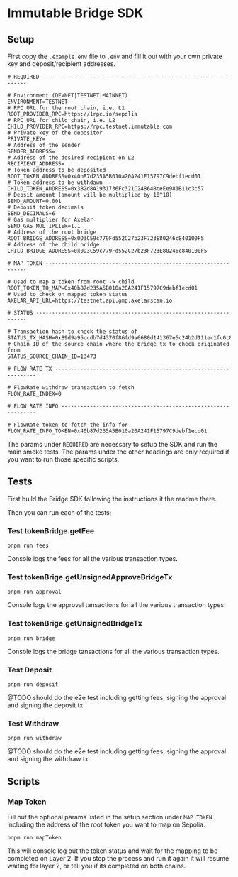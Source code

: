 # Immutable Bridge SDK

## Setup

First copy the ``.example.env`` file to `.env` and fill it out with your own private key and deposit/recipient addresses.

```
# REQUIRED -----------------------------------------------------------------

# Environment (DEVNET|TESTNET|MAINNET)
ENVIRONMENT=TESTNET
# RPC URL for the root chain, i.e. L1
ROOT_PROVIDER_RPC=https://1rpc.io/sepolia
# RPC URL for child chain, i.e. L2
CHILD_PROVIDER_RPC=https://rpc.testnet.immutable.com
# Private key of the depositor
PRIVATE_KEY=
# Address of the sender
SENDER_ADDRESS=
# Address of the desired recipient on L2
RECIPIENT_ADDRESS=
# Token address to be deposited
ROOT_TOKEN_ADDRESS=0x40b87d235A5B010a20A241F15797C9debf1ecd01
# Token address to be withdawn
CHILD_TOKEN_ADDRESS=0x3B2d8A1931736Fc321C24864BceEe981B11c3c57
# Depsit amount (amount will be multiplied by 10^18)
SEND_AMOUNT=0.001
# Deposit token decimals
SEND_DECIMALS=6
# Gas multiplier for Axelar
SEND_GAS_MULTIPLIER=1.1
# Address of the root bridge 
ROOT_BRIDGE_ADDRESS=0x0D3C59c779Fd552C27b23F723E80246c840100F5
# Address of the child bridge
CHILD_BRIDGE_ADDRESS=0x0D3C59c779Fd552C27b23F723E80246c840100F5

# MAP TOKEN ----------------------------------------------------------------

# Used to map a token from root -> child
ROOT_TOKEN_TO_MAP=0x40b87d235A5B010a20A241F15797C9debf1ecd01
# Used to check on mapped token status
AXELAR_API_URL=https://testnet.api.gmp.axelarscan.io

# STATUS -------------------------------------------------------------------

# Transaction hash to check the status of
STATUS_TX_HASH=0x89d9a95ccdb7d4370f86fd9a6680d141367e5c24b2d111ec1fc6c87037ecfddb
# Chain ID of the source chain where the bridge tx to check originated from
STATUS_SOURCE_CHAIN_ID=13473

# FLOW RATE TX ----------------------------------------------------------------

# FlowRate withdraw transaction to fetch
FLOW_RATE_INDEX=0

# FLOW RATE INFO --------------------------------------------------------------

# FlowRate token to fetch the info for
FLOW_RATE_INFO_TOKEN=0x40b87d235A5B010a20A241F15797C9debf1ecd01
```

The params under `REQUIRED` are necessary to setup the SDK and run the main smoke tests. The params under the other headings are only required if you want to run those specific scripts.

## Tests

First build the Bridge SDK following the instructions it the readme there.

Then you can run each of the tests;

### Test tokenBridge.getFee

`pnpm run fees`

Console logs the fees for all the various transaction types.

### Test tokenBrige.getUnsignedApproveBridgeTx

`pnpm run approval`

Console logs the approval tansactions for all the various transaction types.

### Test tokenBrige.getUnsignedBridgeTx

`pnpm run bridge`

Console logs the bridge tansactions for all the various transaction types.


### Test Deposit

`pnpm run deposit`

@TODO should do the e2e test including getting fees, signing the approval and signing the deposit tx

### Test Withdraw

`pnpm run withdraw`

@TODO should do the e2e test including getting fees, signing the approval and signing the withdraw tx


## Scripts

### Map Token

Fill out the optional params listed in the setup section under `MAP TOKEN` including the address of the root token you want to map on Sepolia.

`pnpm run mapToken`

This will console log out the token status and wait for the mapping to be completed on Layer 2. If you stop the process and run it again it will resume waiting for layer 2, or tell you if its completed on both chains.